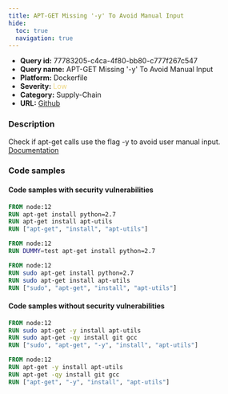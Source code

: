 ```yaml
---
title: APT-GET Missing '-y' To Avoid Manual Input
hide:
  toc: true
  navigation: true
---
```


<style>
  .highlight .hll {
    background-color: #ff171742;
  }
  .md-content {
    max-width: 1100px;
    margin: 0 auto;
  }
</style>

-   **Query id:** 77783205-c4ca-4f80-bb80-c777f267c547
-   **Query name:** APT-GET Missing '-y' To Avoid Manual Input
-   **Platform:** Dockerfile
-   **Severity:** <span style="color:#edd57e">Low</span>
-   **Category:** Supply-Chain
-   **URL:** [Github](https://github.com/Checkmarx/kics/tree/master/assets/queries/dockerfile/apt_get_missing_yes_flag_to_avoid_manual_input)

### Description
Check if apt-get calls use the flag -y to avoid user manual input.<br>
[Documentation](https://docs.docker.com/engine/reference/builder/#run)

### Code samples
#### Code samples with security vulnerabilities
```dockerfile title="Positive test num. 1 - dockerfile file" hl_lines="2 3 4"
FROM node:12
RUN apt-get install python=2.7
RUN apt-get install apt-utils
RUN ["apt-get", "install", "apt-utils"]

```
```dockerfile title="Positive test num. 2 - dockerfile file" hl_lines="2"
FROM node:12
RUN DUMMY=test apt-get install python=2.7

```
```dockerfile title="Positive test num. 3 - dockerfile file" hl_lines="2 3 4"
FROM node:12
RUN sudo apt-get install python=2.7
RUN sudo apt-get install apt-utils
RUN ["sudo", "apt-get", "install", "apt-utils"]

```


#### Code samples without security vulnerabilities
```dockerfile title="Negative test num. 1 - dockerfile file"
FROM node:12
RUN sudo apt-get -y install apt-utils
RUN sudo apt-get -qy install git gcc
RUN ["sudo", "apt-get", "-y", "install", "apt-utils"]

```
```dockerfile title="Negative test num. 2 - dockerfile file"
FROM node:12
RUN apt-get -y install apt-utils
RUN apt-get -qy install git gcc
RUN ["apt-get", "-y", "install", "apt-utils"]

```
